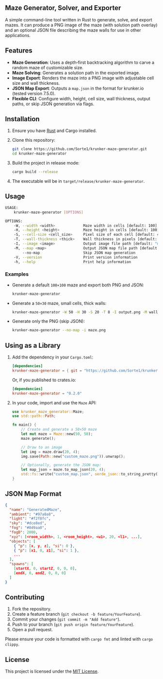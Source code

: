 ## Maze Generator, Solver, and Exporter

A simple command-line tool written in Rust to generate, solve, and export mazes. It can produce a PNG image of the maze (with solution path overlay) and an optional JSON file describing the maze walls for use in other applications.

## Features

- **Maze Generation**: Uses a depth‑first backtracking algorithm to carve a random maze of customizable size.
- **Maze Solving**: Generates a solution path in the exported image.
- **Image Export**: Renders the maze into a PNG image with adjustable cell size and wall thickness.
- **JSON Map Export**: Outputs a `map.json` in the format for krunker.io (tested version 7.5.0).
- **Flexible CLI**: Configure width, height, cell size, wall thickness, output paths, or skip JSON generation via flags.

## Installation

1. Ensure you have [Rust](https://rust-lang.org) and Cargo installed.

2. Clone this repository:

   ```sh
   git clone https://github.com/Sorte1/krunker-maze-generator.git
   cd krunker-maze-generator
   ```

3. Build the project in release mode:

   ```sh
   cargo build --release
   ```

4. The executable will be in `target/release/krunker-maze-generator`.

## Usage

```sh
USAGE:
    krunker-maze-generator [OPTIONS]

OPTIONS:
    -W, --width <width>             Maze width in cells [default: 100]
    -H, --height <height>           Maze height in cells [default: 100]
    -S, --cell-size <cell_size>     Pixel size of each cell [default: 40]
    -T, --wall-thickness <thick>    Wall thickness in pixels [default: 4]
    -I, --image <image>             Output image file path [default: "maze.png"]
    -M, --map <map>                 Output JSON map file path [default: "map.json"]
        --no-map                    Skip JSON map generation
    -V, --version                   Print version information
    -h, --help                      Print help information
```

### Examples

- Generate a default `100×100` maze and export both PNG and JSON:

  ```sh
  krunker-maze-generator
  ```

- Generate a `50×30` maze, small cells, thick walls:

  ```sh
  krunker-maze-generator -W 50 -H 30 -S 20 -T 8 -I output.png -M walls.json
  ```

- Generate only the PNG (skip JSON):

  ```sh
  krunker-maze-generator --no-map -i maze.png
  ```

## Using as a Library

1. Add the dependency in your `Cargo.toml`:

   ```toml
   [dependencies]
   krunker-maze-generator = { git = "https://github.com/Sorte1/krunker-maze-generator", tag = "v0.2.0" }
   ```

   Or, if you published to crates.io:

   ```toml
   [dependencies]
   krunker-maze-generator = "0.2.0"
   ```

2. In your code, import and use the `Maze` API:

   ```rust
   use krunker_maze_generator::Maze;
   use std::path::Path;

   fn main() {
       // Create and generate a 50×50 maze
       let mut maze = Maze::new(50, 50);
       maze.generate();

       // Draw to an image
       let img = maze.draw(20, 4);
       img.save(Path::new("custom_maze.png")).unwrap();

       // Optionally, generate the JSON map:
       let map_json = maze.to_map_json(20, 4);
       std::fs::write("custom_map.json", serde_json::to_string_pretty(&map_json).unwrap()).unwrap();
   }
   ```

## JSON Map Format


```json
{
  "name": "GeneratedMaze",
  "ambient": "#97a0a8",
  "light": "#f2f8fc",
  "sky": "#dce8ed",
  "fog": "#8d9aa0",
  "fogD": 2000,
  "xyz": [<room_width>, 1, <room_height>, <w1>, 20, <l1>, ...],
  "objects": [
    { "p": [x, y, z], "si": 0 },
    { "p": [x1, 0, z1], "si": 1 },
    ...
  ],
  "spawns": [
    [startX, 0, startZ, 0, 0, 0],
    [endX, 0, endZ, 0, 0, 0]
  ]
}
```


## Contributing

1. Fork the repository.
2. Create a feature branch (`git checkout -b feature/YourFeature`).
3. Commit your changes (`git commit -m "Add feature"`).
4. Push to your branch (`git push origin feature/YourFeature`).
5. Open a pull request.

Please ensure your code is formatted with `cargo fmt` and linted with `cargo clippy`.

## License

This project is licensed under the [MIT License](LICENSE).

